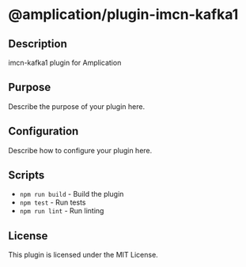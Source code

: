 # @amplication/plugin-imcn-kafka1

## Description
imcn-kafka1 plugin for Amplication

## Purpose
Describe the purpose of your plugin here.

## Configuration
Describe how to configure your plugin here.

## Scripts
- `npm run build` - Build the plugin
- `npm test` - Run tests
- `npm run lint` - Run linting

## License

This plugin is licensed under the MIT License.
